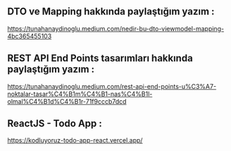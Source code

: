 
## DTO ve Mapping hakkında paylaştığım yazım : 

https://tunahanaydinoglu.medium.com/nedir-bu-dto-viewmodel-mapping-4bc365455103


## REST API End Points tasarımları hakkında paylaştığım yazım : 

https://tunahanaydinoglu.medium.com/rest-api-end-points-u%C3%A7-noktalar-tasar%C4%B1m%C4%B1-nas%C4%B1l-olmal%C4%B1d%C4%B1r-71f9cccb7dcd


## ReactJS - Todo App :

https://kodluyoruz-todo-app-react.vercel.app/
